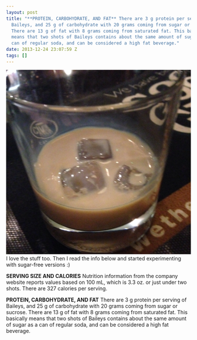 ```yaml
---
layout: post
title: "**PROTEIN, CARBOHYDRATE, AND FAT** There are 3 g protein per serving of
  Baileys, and 25 g of carbohydrate with 20 grams coming from sugar or sucrose.
  There are 13 g of fat with 8 grams coming from saturated fat. This basically
  means that two shots of Baileys contains about the same amount of sugar as a
  can of regular soda, and can be considered a high fat beverage."
date: 2013-12-24 23:07:59 Z
tags: []
---
```

![](/media/2013/12/71051332560.jpg)
I love the stuff too. Then I read the info below and started experimenting with sugar-free versions :)

**SERVING SIZE AND CALORIES** Nutrition information from the company website reports values based on 100 mL, which is 3.3 oz. or just under two shots. There are 327 calories per serving.

**PROTEIN, CARBOHYDRATE, AND FAT** There are 3 g protein per serving of Baileys, and 25 g of carbohydrate with 20 grams coming from sugar or sucrose. There are 13 g of fat with 8 grams coming from saturated fat. This basically means that two shots of Baileys contains about the same amount of sugar as a can of regular soda, and can be considered a high fat beverage.
